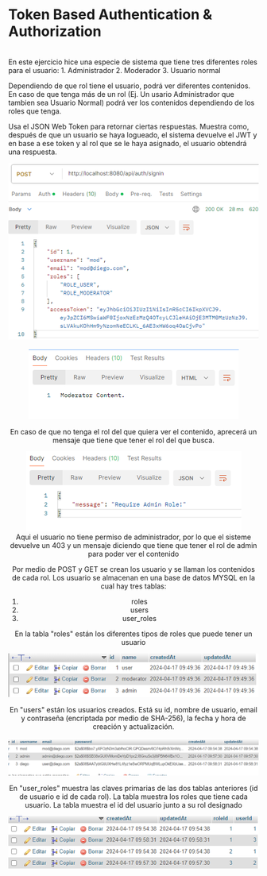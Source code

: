 <h1>Token Based Authentication & Authorization</h1>
<br> 
En este ejercicio hice una especie de sistema que tiene tres diferentes roles para el usuario:
1. Administrador
2. Moderador
3. Usuario normal

Dependiendo de que rol tiene el usuario, podrá ver diferentes contenidos. En caso de que tenga más de un rol (Ej. Un usario Administrador que tambien sea Usuario Normal) podrá ver los contenidos dependiendo de los roles que tenga. 

Usa el JSON Web Token para retornar ciertas respuestas. Muestra como, después de que un usuario se haya logueado, el sistema devuelve el JWT y en base a ese token y al rol que se le haya asignado, el usuario obtendrá una respuesta. 
<html>
    <center>
        <img src="./imagenes/JWT.png"><img>
    <center>
    <br>
    <center>
        <img src="./imagenes/acceso_concedido.png"><img>
    <center>
</html>

En caso de que no tenga el rol del que quiera ver el contenido, aprecerá un mensaje que tiene que tener el rol del que busca.
<html>
    <center>
        <img src="./imagenes/acceso_denegado.png"><img>
    <center>
</html>
Aqui el usuario no tiene permiso de administrador, por lo que el sisteme devuelve un 403 y un mensaje diciendo que tiene que tener el rol de admin para poder ver el contenido

Por medio de POST y GET se crean los usuario y se llaman los contenidos de cada rol. Los usuario se almacenan en una base de datos MYSQL en la cual hay tres tablas:
1. roles
2. users
3. user_roles

En la tabla "roles" están los diferentes tipos de roles que puede tener un usuario
<html>
    <center>
        <img src="./imagenes/tabla_roles.png"><img>
    <center>
</html>

En "users" están los usuarios creados. Está su id, nombre de usuario, email y contraseña (encriptada por medio de SHA-256), la fecha y hora de creación y actualización.
<html>
    <center>
        <img src="./imagenes/tabla_users.png"><img>
    <center>
</html>

En "user_roles" muestra las claves primarias de las dos tablas anteriores (id de usuario e id de cada rol). La tabla muestra los roles que tiene cada usuario. La tabla muestra el id del usuario junto a su rol designado
<html>
    <center>
        <img src="./imagenes/tabla_user_roles.png"><img>
    <center>
</html>
